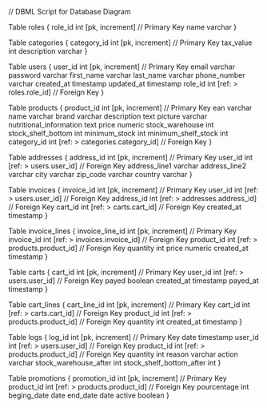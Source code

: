 // DBML Script for Database Diagram

Table roles {
    role_id int [pk, increment] // Primary Key
    name varchar
}

Table categories {
    category_id int [pk, increment] // Primary Key
    tax_value int
    description varchar
}

Table users {
    user_id int [pk, increment] // Primary Key
    email varchar
    password varchar
    first_name varchar
    last_name varchar
    phone_number varchar
    created_at timestamp
    updated_at timestamp
    role_id int [ref: > roles.role_id] // Foreign Key
}

Table products {
    product_id int [pk, increment] // Primary Key
    ean varchar
    name varchar
    brand varchar
    description text
    picture varchar
    nutritional_information text
    price numeric
    stock_warehouse int
    stock_shelf_bottom int
    minimum_stock int
    minimum_shelf_stock int
    category_id int [ref: > categories.category_id] // Foreign Key
}

Table addresses {
    address_id int [pk, increment] // Primary Key
    user_id int [ref: > users.user_id] // Foreign Key
    address_line1 varchar
    address_line2 varchar
    city varchar
    zip_code varchar
    country varchar
}

Table invoices {
    invoice_id int [pk, increment] // Primary Key
    user_id int [ref: > users.user_id] // Foreign Key
    address_id int [ref: > addresses.address_id] // Foreign Key
    cart_id int [ref: > carts.cart_id] // Foreign Key
    created_at timestamp
}

Table invoice_lines {
    invoice_line_id int [pk, increment] // Primary Key
    invoice_id int [ref: > invoices.invoice_id] // Foreign Key
    product_id int [ref: > products.product_id] // Foreign Key
    quantity int
    price numeric
    created_at timestamp
}

Table carts {
    cart_id int [pk, increment] // Primary Key
    user_id int [ref: > users.user_id] // Foreign Key
    payed boolean
    created_at timestamp
    payed_at timestamp
}

Table cart_lines {
    cart_line_id int [pk, increment] // Primary Key
    cart_id int [ref: > carts.cart_id] // Foreign Key
    product_id int [ref: > products.product_id] // Foreign Key
    quantity int
    created_at timestamp
}

Table logs {
    log_id int [pk, increment] // Primary Key
    date timestamp
    user_id int [ref: > users.user_id] // Foreign Key
    product_id int [ref: > products.product_id] // Foreign Key
    quantity int
    reason varchar
    action varchar
    stock_warehouse_after int
    stock_shelf_bottom_after int
}

Table promotions {
    promotion_id int [pk, increment] // Primary Key
    product_id int [ref: > products.product_id] // Foreign Key
    pourcentage int
    beging_date date
    end_date date
    active boolean
}
